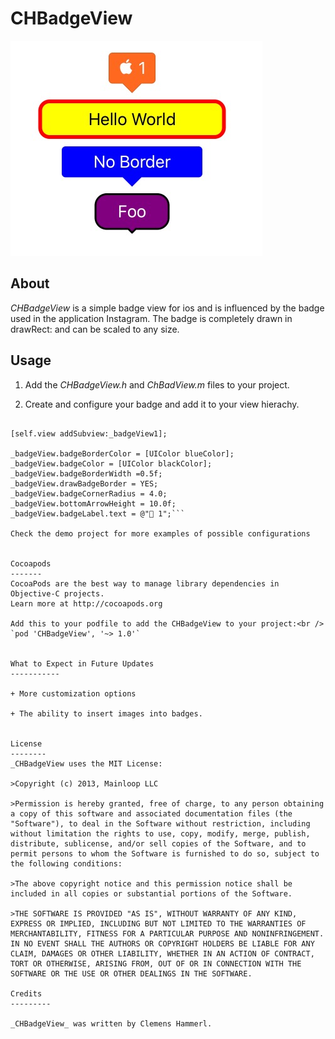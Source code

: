 CHBadgeView
=================

![Alt text](/badge.jpeg "Screenshot")

About
---------
_CHBadgeView_ is a simple badge view for ios and is influenced by the badge used in the application Instagram. The badge is completely drawn in drawRect: and can be scaled to any size.


Usage
---------

1. Add the _CHBadgeView.h_ and _ChBadView.m_ files to your project.

3. Create and configure your badge and add it to your view hierachy.

```objective-cself.badgeView = [[CHBadgeView alloc] init];

[self.view addSubview:_badgeView1];

_badgeView.badgeBorderColor = [UIColor blueColor];
_badgeView.badgeColor = [UIColor blackColor];
_badgeView.badgeBorderWidth =0.5f;
_badgeView.drawBadgeBorder = YES;
_badgeView.badgeCornerRadius = 4.0;
_badgeView.bottomArrowHeight = 10.0f;
_badgeView.badgeLabel.text = @" 1";```

Check the demo project for more examples of possible configurations


Cocoapods
-------
CocoaPods are the best way to manage library dependencies in Objective-C projects.
Learn more at http://cocoapods.org

Add this to your podfile to add the CHBadgeView to your project:<br /> `pod 'CHBadgeView', '~> 1.0'`


What to Expect in Future Updates
-----------

+ More customization options

+ The ability to insert images into badges.


License
--------
_CHBadgeView uses the MIT License:

>Copyright (c) 2013, Mainloop LLC

>Permission is hereby granted, free of charge, to any person obtaining a copy of this software and associated documentation files (the "Software"), to deal in the Software without restriction, including without limitation the rights to use, copy, modify, merge, publish, distribute, sublicense, and/or sell copies of the Software, and to permit persons to whom the Software is furnished to do so, subject to the following conditions:

>The above copyright notice and this permission notice shall be included in all copies or substantial portions of the Software.

>THE SOFTWARE IS PROVIDED "AS IS", WITHOUT WARRANTY OF ANY KIND, EXPRESS OR IMPLIED, INCLUDING BUT NOT LIMITED TO THE WARRANTIES OF MERCHANTABILITY, FITNESS FOR A PARTICULAR PURPOSE AND NONINFRINGEMENT. IN NO EVENT SHALL THE AUTHORS OR COPYRIGHT HOLDERS BE LIABLE FOR ANY CLAIM, DAMAGES OR OTHER LIABILITY, WHETHER IN AN ACTION OF CONTRACT, TORT OR OTHERWISE, ARISING FROM, OUT OF OR IN CONNECTION WITH THE SOFTWARE OR THE USE OR OTHER DEALINGS IN THE SOFTWARE.

Credits
---------

_CHBadgeView_ was written by Clemens Hammerl.